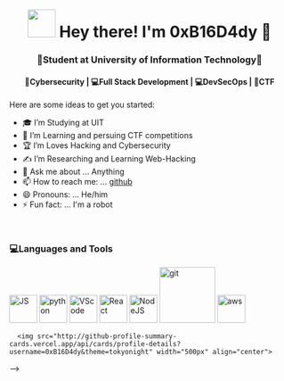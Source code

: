 <h1 align="center"> <img src="https://media.discordapp.net/attachments/871393677304553473/896455328420479026/77631-bee-lounging.gif" width="50"> Hey there! I'm 0xB16D4dy 👋 </img> </h1>
<h3 align="center">🏫Student at University of Information Technology🏫</h3>
<h4 align="center">🔐Cybersecurity | 💻Full Stack Development | 💻DevSecOps | 🚩CTF</h4>

<!--<img src="https://user-images.githubusercontent.com/33517160/217376118-ca46862b-4369-4ccd-8e06-c86a7b58698e.gif" alt="gif" style="width:100%" align="left"></img>-->

Here are some ideas to get you started:
- 🎓 I’m Studying at UIT
- 🌱 I’m Learning and persuing CTF competitions
- 🏆 I’m Loves Hacking and Cybersecurity
- ✍️ I’m Researching and Learning Web-Hacking
- 💬 Ask me about ... Anything
- 📫 How to reach me: ... [github](https://github.com/0xP21)
- 😄 Pronouns: ... He/him
- ⚡ Fun fact: ... I'm a robot
<br /> 

### 💻Languages and Tools

<div>
  <img src="https://media3.giphy.com/media/ln7z2eWriiQAllfVcn/200w.webp" alt="JS" width="50"></img>
  <img src="https://i.giphy.com/media/LMt9638dO8dftAjtco/200.webp" alt="python" width="50"></img>
  <img src="https://i.giphy.com/media/IdyAQJVN2kVPNUrojM/200.webp" alt="VScode" width="50"></img>
  <img src="https://camo.githubusercontent.com/cda2bff49eb0cd388393e08dd91cc3cf461f095e387d3fdcb8648ab0418010aa/68747470733a2f2f692e67697068792e636f6d2f6d656469612f654e41736a4f353574506267616f72376d612f323030772e77656270" alt="React" width="50"></img>
  <img src="https://media3.giphy.com/media/kdFc8fubgS31b8DsVu/giphy.webp" alt="NodeJS" width="50"></img>
  <img src="https://media.giphy.com/media/kH1DBkPNyZPOk0BxrM/giphy.gif" alt="git" width="100"></img>
  <img src="https://cdn.svgporn.com/logos/aws.svg" alt="aws" width="50"></img>
</div>

<!-- [![Top Langs](https://github-readme-stats.vercel.app/api/top-langs/?username=0xP21&layout=compact)](https://github.com/0xP21/github-readme-stats) <br/> -->
<!-- <details> -->
<!--  <summary><h2>📜Github Stats</h2></summary> -->
<!-- <h2>📜Github Stats</h2>
  <p align="left" style="display: flex;  justify-content: space-between">
      <img src="https://github-readme-stats.vercel.app/api?username=0xB16D4dy&show_icons=true&theme=tokyonight&" width="500px" align="center">
      <!--<br><br>-->
      <img src="http://github-profile-summary-cards.vercel.app/api/cards/profile-details?username=0xB16D4dy&theme=tokyonight" width="500px" align="center">
  </p> 
-->
<!-- </details> -->

